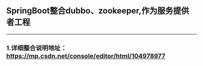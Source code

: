 ## SpringBoot整合dubbo、zookeeper,作为服务提供者工程

------

### 1.详细整合说明地址：https://mp.csdn.net/console/editor/html/104978977
